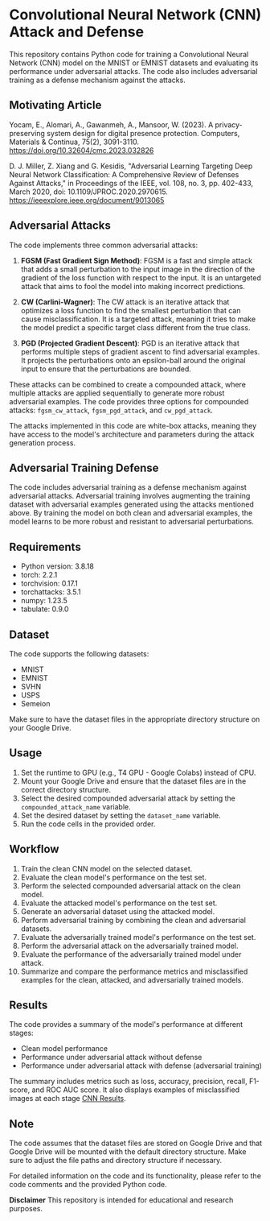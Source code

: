 # Convolutional Neural Network (CNN) Attack and Defense

This repository contains Python code for training a Convolutional Neural Network (CNN) model on the MNIST or EMNIST datasets and evaluating its performance under adversarial attacks. The code also includes adversarial training as a defense mechanism against the attacks.

## Motivating Article
Yocam, E., Alomari, A., Gawanmeh, A., Mansoor, W. (2023). A privacy-preserving system design for digital presence protection. Computers, Materials & Continua, 75(2), 3091-3110. https://doi.org/10.32604/cmc.2023.032826

D. J. Miller, Z. Xiang and G. Kesidis, "Adversarial Learning Targeting Deep Neural Network Classification: A Comprehensive Review of Defenses Against Attacks," in Proceedings of the IEEE, vol. 108, no. 3, pp. 402-433, March 2020, doi: 10.1109/JPROC.2020.2970615. https://ieeexplore.ieee.org/document/9013065

## Adversarial Attacks

The code implements three common adversarial attacks:

1. **FGSM (Fast Gradient Sign Method)**: FGSM is a fast and simple attack that adds a small perturbation to the input image in the direction of the gradient of the loss function with respect to the input. It is an untargeted attack that aims to fool the model into making incorrect predictions.

2. **CW (Carlini-Wagner)**: The CW attack is an iterative attack that optimizes a loss function to find the smallest perturbation that can cause misclassification. It is a targeted attack, meaning it tries to make the model predict a specific target class different from the true class.

3. **PGD (Projected Gradient Descent)**: PGD is an iterative attack that performs multiple steps of gradient ascent to find adversarial examples. It projects the perturbations onto an epsilon-ball around the original input to ensure that the perturbations are bounded.

These attacks can be combined to create a compounded attack, where multiple attacks are applied sequentially to generate more robust adversarial examples. The code provides three options for compounded attacks: `fgsm_cw_attack`, `fgsm_pgd_attack`, and `cw_pgd_attack`.

The attacks implemented in this code are white-box attacks, meaning they have access to the model's architecture and parameters during the attack generation process.

## Adversarial Training Defense

The code includes adversarial training as a defense mechanism against adversarial attacks. Adversarial training involves augmenting the training dataset with adversarial examples generated using the attacks mentioned above. By training the model on both clean and adversarial examples, the model learns to be more robust and resistant to adversarial perturbations.

## Requirements

- Python version: 3.8.18
- torch: 2.2.1
- torchvision: 0.17.1
- torchattacks: 3.5.1
- numpy: 1.23.5
- tabulate: 0.9.0

## Dataset

The code supports the following datasets:

- MNIST
- EMNIST
- SVHN
- USPS
- Semeion

Make sure to have the dataset files in the appropriate directory structure on your Google Drive.

## Usage

1. Set the runtime to GPU (e.g., T4 GPU - Google Colabs) instead of CPU.
2. Mount your Google Drive and ensure that the dataset files are in the correct directory structure.
3. Select the desired compounded adversarial attack by setting the `compounded_attack_name` variable.
4. Set the desired dataset by setting the `dataset_name` variable.
5. Run the code cells in the provided order.

## Workflow

1. Train the clean CNN model on the selected dataset.
2. Evaluate the clean model's performance on the test set.
3. Perform the selected compounded adversarial attack on the clean model.
4. Evaluate the attacked model's performance on the test set.
5. Generate an adversarial dataset using the attacked model.
6. Perform adversarial training by combining the clean and adversarial datasets.
7. Evaluate the adversarially trained model's performance on the test set.
8. Perform the adversarial attack on the adversarially trained model.
9. Evaluate the performance of the adversarially trained model under attack.
10. Summarize and compare the performance metrics and misclassified examples for the clean, attacked, and adversarially trained models.

## Results

The code provides a summary of the model's performance at different stages:

- Clean model performance
- Performance under adversarial attack without defense
- Performance under adversarial attack with defense (adversarial training)

The summary includes metrics such as loss, accuracy, precision, recall, F1-score, and ROC AUC score. It also displays examples of misclassified images at each stage [CNN Results](https://github.com/ericyoc/adversarial-defense-cnn/tree/main/cnn_results).

## Note

The code assumes that the dataset files are stored on Google Drive and that Google Drive will be mounted with the default directory structure. Make sure to adjust the file paths and directory structure if necessary.

For detailed information on the code and its functionality, please refer to the code comments and the provided Python code.

**Disclaimer**
This repository is intended for educational and research purposes.

